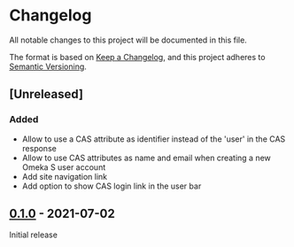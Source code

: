 # Changelog
All notable changes to this project will be documented in this file.

The format is based on [Keep a Changelog](https://keepachangelog.com/en/1.0.0/),
and this project adheres to [Semantic Versioning](https://semver.org/spec/v2.0.0.html).

## [Unreleased]

### Added

- Allow to use a CAS attribute as identifier instead of the 'user' in the CAS
  response
- Allow to use CAS attributes as name and email when creating a new Omeka S
  user account
- Add site navigation link
- Add option to show CAS login link in the user bar

## [0.1.0] - 2021-07-02

Initial release

[0.1.0]: https://github.com/biblibre/omeka-s-module-CAS/releases/tag/v0.1.0
